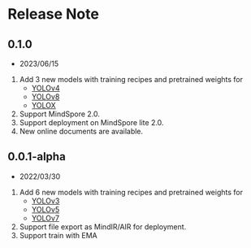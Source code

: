 # Release Note


## 0.1.0

- 2023/06/15
1. Add 3 new models with training recipes and pretrained weights for
    - [YOLOv4](configs/yolov4)
    - [YOLOv8](configs/yolov8)
    - [YOLOX](configs/yolox)
2. Support MindSpore 2.0.
3. Support deployment on MindSpore lite 2.0.
4. New online documents are available.


## 0.0.1-alpha

- 2022/03/30
1. Add 6 new models with training recipes and pretrained weights for
    - [YOLOv3](./configs/yolov3)
    - [YOLOv5](./configs/yolov5)
    - [YOLOv7](./configs/yolov7)
2. Support file export as MindIR/AIR for deployment.
3. Support train with EMA

